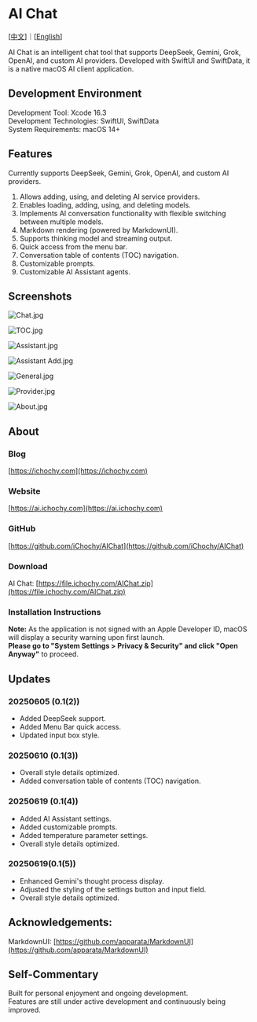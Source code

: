 # AI Chat

[[中文](https://ai.ichochy.com/README_zh.html)]｜[[English](https://ai.ichochy.com)]

AI Chat is an intelligent chat tool that supports DeepSeek, Gemini, Grok, OpenAI, and custom AI providers. Developed with SwiftUI and SwiftData, it is a native macOS AI client application.

## Development Environment
Development Tool: Xcode 16.3   
Development Technologies: SwiftUI, SwiftData   
System Requirements: macOS 14+   

## Features
Currently supports DeepSeek, Gemini, Grok, OpenAI, and custom AI providers.
1.  Allows adding, using, and deleting AI service providers.
2.  Enables loading, adding, using, and deleting models.
3.  Implements AI conversation functionality with flexible switching between multiple models.
4.  Markdown rendering (powered by MarkdownUI).
5.  Supports thinking model and streaming output.
6.  Quick access from the menu bar.
7.  Conversation table of contents (TOC) navigation.
8.  Customizable prompts.
9.  Customizable AI Assistant agents.

## Screenshots
![Chat.jpg](https://image.ichochy.com/AIChat/Chat.jpg)

![TOC.jpg](https://image.ichochy.com/AIChat/TOC.jpg)

![Assistant.jpg](https://image.ichochy.com/AIChat/Assistant.jpg)

![Assistant Add.jpg](https://image.ichochy.com/AIChat/AssistantAdd.jpg)

![General.jpg](https://image.ichochy.com/AIChat/General.jpg)

![Provider.jpg](https://image.ichochy.com/AIChat/Provider.jpg)

![About.jpg](https://image.ichochy.com/AIChat/About.jpg)

## About
### Blog
[https://ichochy.com](https://ichochy.com)

### Website
[https://ai.ichochy.com](https://ai.ichochy.com)

### GitHub
[https://github.com/iChochy/AIChat](https://github.com/iChochy/AIChat)

### Download
AI Chat: [https://file.ichochy.com/AIChat.zip](https://file.ichochy.com/AIChat.zip)

### Installation Instructions
**Note:** As the application is not signed with an Apple Developer ID, macOS will display a security warning upon first launch.   
**Please go to "System Settings > Privacy & Security" and click "Open Anyway"** to proceed.

## Updates
### 20250605 (0.1(2))
*   Added DeepSeek support.
*   Added Menu Bar quick access.
*   Updated input box style.

### 20250610 (0.1(3))
*   Overall style details optimized.
*   Added conversation table of contents (TOC) navigation.

### 20250619 (0.1(4))
*   Added AI Assistant settings.
*   Added customizable prompts.
*   Added temperature parameter settings.
*   Overall style details optimized.

### 20250619(0.1(5))
*   Enhanced Gemini's thought process display.
*   Adjusted the styling of the settings button and input field.
*   Overall style details optimized.


## Acknowledgements:
MarkdownUI: [https://github.com/apparata/MarkdownUI](https://github.com/apparata/MarkdownUI)

## Self-Commentary
Built for personal enjoyment and ongoing development.   
Features are still under active development and continuously being improved.
